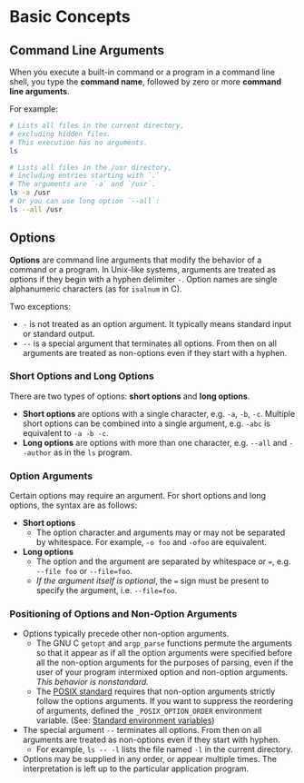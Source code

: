 # Basic Concepts

## Command Line Arguments

When you execute a built-in command or a program in a command line shell, you type the **command name**, followed by zero or more **command line arguments**.

For example:

```bash
# Lists all files in the current directory,
# excluding hidden files.
# This execution has no arguments.
ls

# Lists all files in the /usr directory,
# including entries starting with `.`
# The arguments are `-a` and `/usr`.
ls -a /usr
# Or you can use long option `--all`:
ls --all /usr
```

## Options

**Options** are command line arguments that modify the behavior of a command or a program. In Unix-like systems, arguments are treated as options if they begin with a hyphen delimiter `-`. Option names are single alphanumeric characters (as for `isalnum` in C).

Two exceptions:

* `-` is not treated as an option argument. It typically means standard input or standard output.
* `--` is a special argument that terminates all options. From then on all arguments are treated as non-options even if they start with a hyphen.

### Short Options and Long Options

There are two types of options: **short options** and **long options**.

* **Short options** are options with a single character, e.g. `-a`, `-b`, `-c`. Multiple short options can be combined into a single argument, e.g. `-abc` is equivalent to `-a -b -c`.
* **Long options** are options with more than one character, e.g. `--all` and `--author` as in the `ls` program.

### Option Arguments

Certain options may require an argument. For short options and long options, the syntax are as follows:

* **Short options**
    * The option character and arguments may or may not be separated by whitespace. For example, `-o foo` and `-ofoo` are equivalent.
* **Long options**
    * The option and the argument are separated by whitespace or `=`, e.g. `--file foo` or `--file=foo`.
    * _If the argument itself is optional_, the `=` sign must be present to specify the argument, i.e. `--file=foo`.

### Positioning of Options and Non-Option Arguments

* Options typically precede other non-option arguments.
    * The GNU C `getopt` and `argp_parse` functions permute the arguments so that it appear as if all the option arguments were specified before all the non-option arguments for the purposes of parsing, even if the user of your program intermixed option and non-option arguments. _This behavior is nonstandard._
    * The [POSIX standard](https://pubs.opengroup.org/onlinepubs/9699919799/basedefs/V1_chap12.html) requires that non-option arguments strictly follow the options arguments. If you want to suppress the reordering of arguments, defined the `_POSIX_OPTION_ORDER` environment variable. (See: [Standard environment variables](https://www.gnu.org/software/libc/manual/html_node/Standard-Environment.html))
* The special argument `--` terminates all options. From then on all arguments are treated as non-options even if they start with hyphen.
    * For example, `ls -- -l` lists the file named `-l` in the current directory.
* Options may be supplied in any order, or appear multiple times. The interpretation is left up to the particular application program.